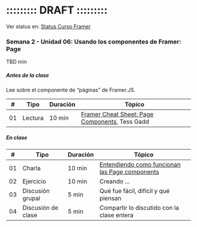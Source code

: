 # ::::::::: DRAFT :::::::::

Ver status en: [Status Curso Framer](https://docs.google.com/spreadsheets/d/13WpVO5qfp_j7b94xdRIdzHhDC-smxiMNW9koRcQDQwI/edit?usp=sharing)

### Semana 2 - Unidad 06: Usando los componentes de Framer: Page

TBD min

##### Antes de la clase

Lee sobre el componente de “páginas” de Framer.JS.

| # | Tipo | Duración | Tópico
| - | ---- | -------- | ------
| 01 | Lectura | 10 min | [Framer Cheat Sheet: Page Components](https://blog.framer.com/framer-cheat-sheet-page-components-df5a1e8332a?source=user_profile---------3----------------), Tess Gadd



##### En clase

| # | Tipo | Duración | Tópico
| - | ---- | -------- | ------
| 01 | Charla | 10 min | [Entendiendo como funcionan las Page components](#)
| 02 | Ejercicio | 10 min | Creando ...
| 03 | Discusión grupal | 5 min | Qué fue fácil, difícil y qué piensan
| 04 | Discusión de clase | 5 min | Compartir lo discutido con la clase entera